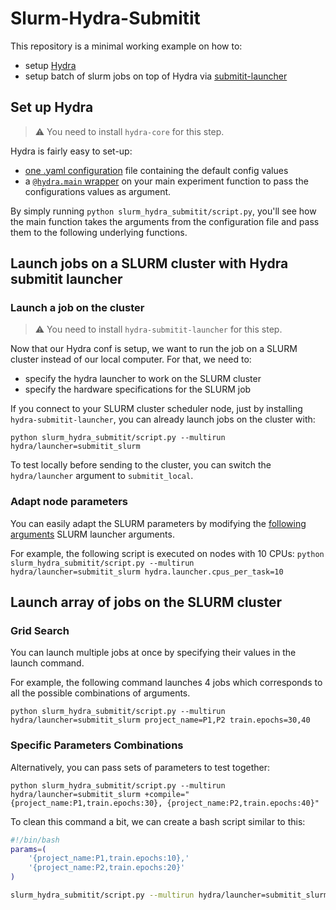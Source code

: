 # Slurm-Hydra-Submitit

This repository is a minimal working example on how to:

- setup [Hydra](https://github.com/facebookresearch/hydra)
- setup batch of slurm jobs on top of Hydra via
  [submitit-launcher](https://hydra.cc/docs/next/plugins/submitit_launcher/)

## Set up Hydra

> :warning: You need to install `hydra-core` for this step.

Hydra is fairly easy to set-up:

- [one .yaml configuration](./slurm_hydra_submitit/configuration.yaml)
  file containing the default config values
- a [`@hydra.main` wrapper](./slurm_hydra_submitit/script.py#L15) on your
  main experiment function to pass the configurations values as argument.

By simply running `python slurm_hydra_submitit/script.py`, you'll see
how the main function takes the arguments from the configuration file and pass
them to the following underlying functions.

## Launch jobs on a SLURM cluster with Hydra submitit launcher

### Launch a job on the cluster

> :warning: You need to install `hydra-submitit-launcher` for this step.

Now that our Hydra conf is setup, we want to run the job on a SLURM cluster
instead of our local computer. For that, we need to:

- specify the hydra launcher to work on the SLURM cluster
- specify the hardware specifications for the SLURM job

If you connect to your SLURM cluster scheduler node, just by installing
`hydra-submitit-launcher`, you can already launch jobs on the cluster with:

`python slurm_hydra_submitit/script.py --multirun hydra/launcher=submitit_slurm`

To test locally before sending to the cluster, you can switch the `hydra/launcher`
argument to `submitit_local`.

### Adapt node parameters

You can easily adapt the SLURM parameters by modifying the
[following arguments](cpus_per_task) SLURM launcher arguments.


For example, the following script is executed on nodes with 10 CPUs:
`python slurm_hydra_submitit/script.py --multirun hydra/launcher=submitit_slurm hydra.launcher.cpus_per_task=10`

## Launch array of jobs on the SLURM cluster

### Grid Search

You can launch multiple jobs at once by specifying their values in the launch command.

For example, the following command launches 4 jobs which corresponds to all
the possible combinations of arguments.

`python slurm_hydra_submitit/script.py --multirun hydra/launcher=submitit_slurm project_name=P1,P2 train.epochs=30,40`

### Specific Parameters Combinations

<!-- This section is a backlink for Jean Zay docs. Be careful if changing name of the section. -->

Alternatively, you can pass sets of parameters to test together:

`python slurm_hydra_submitit/script.py --multirun hydra/launcher=submitit_slurm +compile="{project_name:P1,train.epochs:30}, {project_name:P2,train.epochs:40}"`

To clean this command a bit, we can create a bash script similar to this:

```bash
#!/bin/bash
params=(
    '{project_name:P1,train.epochs:10},'
    '{project_name:P2,train.epochs:20}'
)

slurm_hydra_submitit/script.py --multirun hydra/launcher=submitit_slurm +compile="${params[*]}"
```
